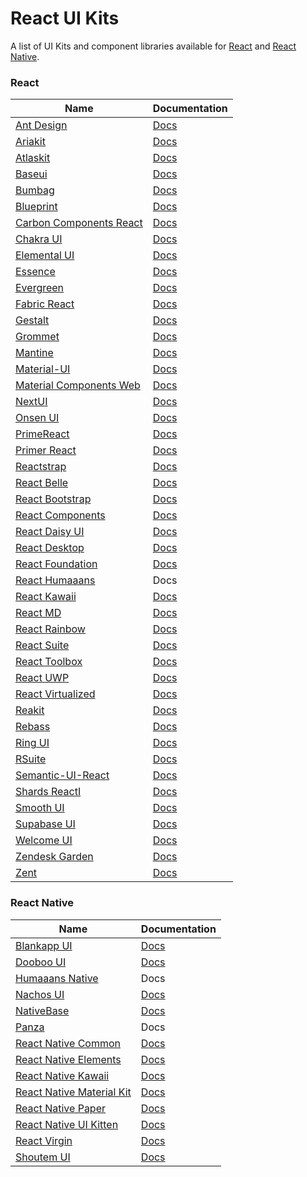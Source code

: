 # React UI Kits

A list of UI Kits and component libraries available for [React](https://reactjs.org/) and [React Native](https://reactnative.dev).

### React
| Name | Documentation |
| - | - |
| [Ant Design](https://github.com/ant-design/ant-design) | [Docs](https://ant.design) |
| [Ariakit](https://github.com/ariakit/ariakit) | [Docs](https://ariakit.org) |
| [Atlaskit](https://bitbucket.org/atlassian/atlaskit-mk-2) | [Docs](https://atlaskit.atlassian.com) |
| [Baseui](https://github.com/uber-web/baseui) | [Docs](https://baseui.netlify.com) |
| [Bumbag](https://github.com/bigbellies/bumbag) | [Docs](https://bumbag.io) |
| [Blueprint](https://github.com/palantir/blueprint) | [Docs](https://blueprintjs.com) |
| [Carbon Components React](https://github.com/IBM/carbon-components-react) | [Docs](http://react.carbondesignsystem.com) |
| [Chakra UI](https://github.com/chakra-ui/chakra-ui) | [Docs](https://chakra-ui.com) |
| [Elemental UI](https://github.com/elementalui/elemental) | [Docs](http://elemental-ui.com) |
| [Essence](https://github.com/Evo-Forge/Essence) | [Docs](http://getessence.io) |
| [Evergreen](https://github.com/segmentio/evergreen) | [Docs](https://evergreen.surge.sh) |
| [Fabric React](https://github.com/OfficeDev/office-ui-fabric-react) | [Docs](https://developer.microsoft.com/en-us/fabric) |
| [Gestalt](https://github.com/pinterest/gestalt) | [Docs](https://pinterest.github.io/gestalt) |
| [Grommet](https://github.com/grommet/grommet) | [Docs](https://grommet.io) |
| [Mantine](https://github.com/mantinedev/mantine)| [Docs](https://mantine.dev) |
| [Material-UI](https://github.com/mui-org/material-ui) | [Docs](http://www.material-ui.com) |
| [Material Components Web](https://github.com/material-components/material-components-web) | [Docs](https://material.io/develop/web) |
| [NextUI](https://github.com/nextui-org/nextui) | [Docs](https://nextui.org) |
| [Onsen UI](https://github.com/OnsenUI/OnsenUI) | [Docs](https://onsen.io/react) |
| [PrimeReact](https://github.com/primefaces/primereact) | [Docs](https://www.primefaces.org/primereact) |
| [Primer React](https://github.com/primer/components) | [Docs](https://primer.style/components) |
| [Reactstrap](https://github.com/reactstrap/reactstrap) | [Docs](https://reactstrap.github.io) |
| [React Belle](https://github.com/nikgraf/belle) | [Docs](http://nikgraf.github.io/belle) |
| [React Bootstrap](https://github.com/react-bootstrap/react-bootstrap) | [Docs](https://react-bootstrap.netlify.com) |
| [React Components](https://github.com/Khan/react-components) | [Docs](http://khan.github.io/react-components) |
| [React Daisy UI](https://github.com/daisyui/react-daisyui) | [Docs](http://react.daisyui.com) |
| [React Desktop](https://github.com/gabrielbull/react-desktop) | [Docs](http://reactdesktop.js.org) |
| [React Foundation](https://github.com/digiaonline/react-foundation) | [Docs](https://react.foundation) |
| [React Humaaans](https://github.com/jzarca01/react-humaaans) | Docs |
| [React Kawaii](https://github.com/miukimiu/react-kawaii) | [Docs](https://react-kawaii.now.sh) |
| [React MD](https://github.com/mlaursen/react-md) | [Docs](https://react-md.mlaursen.com) |
| [React Rainbow](https://github.com/nexxtway/react-rainbow) | [Docs](https://react-rainbow.web.app) |
| [React Suite](https://github.com/rsuite/rsuite) | [Docs](https://rsuitejs.com) |
| [React Toolbox](https://github.com/react-toolbox/react-toolbox) | [Docs](http://react-toolbox.io) |
| [React UWP](https://github.com/myxvisual/react-uwp) | [Docs](https://www.react-uwp.com) |
| [React Virtualized](https://github.com/bvaughn/react-virtualized) | [Docs](http://www.reactvirtualized.com) |
| [Reakit](https://github.com/reakit/reakit) | [Docs](https://reakit.io) |
| [Rebass](https://github.com/rebassjs/rebass) | [Docs](https://rebassjs.org) |
| [Ring UI](https://github.com/JetBrains/ring-ui) | [Docs](https://jetbrains.github.io/ring-ui) |
| [RSuite](https://github.com/rsuite/rsuite) | [Docs](https://rsuitejs.com/en) |
| [Semantic-UI-React](https://github.com/Semantic-Org/Semantic-UI-React) | [Docs](https://react.semantic-ui.com) |
| [Shards ReactI](https://github.com/designrevision/shards-react) | [Docs](https://designrevision.com/docs/shards-react/getting-started) |
| [Smooth UI](https://github.com/smooth-code/smooth-ui) | [Docs](https://smooth-ui.smooth-code.com) |
| [Supabase UI](https://github.com/supabase/ui) | [Docs](https://ui.supabase.com) |
| [Welcome UI](https://github.com/WTTJ/welcome-ui)| [Docs](http://welcome-ui.com) |
| [Zendesk Garden](https://github.com/zendeskgarden/react-components) | [Docs](https://zendeskgarden.github.io/react-components) |
| [Zent](https://github.com/youzan/zent) | [Docs](https://youzan.github.io/zent/en/guides/install) |

### React Native
| Name | Documentation |
| - | - |
| [Blankapp UI](https://github.com/blankapp/ui) | [Docs](https://blankapp.org) |
| [Dooboo UI](https://github.com/dooboolab/dooboo-ui)| [Docs](https://dooboo-ui.dooboolab.com/) |
| [Humaaans Native](https://github.com/jzarca01/humaaans-native) | Docs |
| [Nachos UI](https://github.com/nachos-ui/nachos-ui) | [Docs](https://avocode.com/nachos-ui) |
| [NativeBase](https://github.com/GeekyAnts/NativeBase) | [Docs](https://nativebase.io) |
| [Panza](https://github.com/panza-org/panza) | Docs |
| [React Native Common](https://github.com/rghorbani/react-native-common) | [Docs](https://rghorbani.github.io/react-native-common) |
| [React Native Elements](https://github.com/react-native-training/react-native-elements) | [Docs](https://react-native-training.github.io/react-native-elements) |
| [React Native Kawaii](https://github.com/miukimiu/react-kawaii) | [Docs](https://react-kawaii.vercel.app) |
| [React Native Material Kit](https://github.com/xinthink/react-native-material-kit) | [Docs](http://xinthink.github.io/react-native-material-kit) |
| [React Native Paper](https://github.com/callstack/react-native-paper) | [Docs](https://callstack.github.io/react-native-paper) |
| [React Native UI Kitten](https://github.com/akveo/react-native-ui-kitten) | [Docs](https://akveo.github.io/react-native-ui-kitten) |
| [React Virgin](https://github.com/Trixieapp/react-virgin) | [Docs](https://trixieapp.github.io/react-virgin) |
| [Shoutem UI](https://github.com/shoutem/ui) | [Docs](http://shoutem.github.io/docs/ui-toolkit/introduction) |
